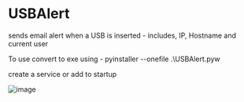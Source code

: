 # USBAlert
sends email alert when a USB is inserted - includes, IP, Hostname and current user


To use convert to exe using -   pyinstaller --onefile .\USBAlert.pyw

create a service or add to startup 



![image](https://github.com/wizhardhacker1/USBAlert/assets/46620390/b84baf98-9718-4f41-9dce-fc9b8c4efd41)
